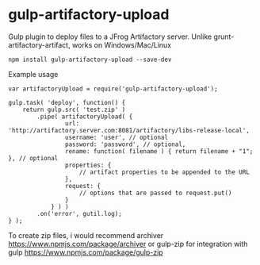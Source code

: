 # gulp-artifactory-upload
Gulp plugin to deploy files to a JFrog Artifactory server.
Unlike grunt-artifactory-artifact, works on Windows/Mac/Linux

```
npm install gulp-artifactory-upload --save-dev
```

Example usage

```
var artifactoryUpload = require('gulp-artifactory-upload');

gulp.task( 'deploy', function() {
	return gulp.src( 'test.zip' )
		.pipe( artifactoryUpload( {
				url: 'http://artifactory.server.com:8081/artifactory/libs-release-local',
				username: 'user', // optional
				password: 'password', // optional,
				rename: function( filename ) { return filename + "1"; }, // optional
				properties: {
					// artifact properties to be appended to the URL
				},
				request: {
					// options that are passed to request.put()
				}
			} ) )
		.on('error', gutil.log);
} );
```

To create zip files, i would recommend archiver https://www.npmjs.com/package/archiver or gulp-zip for integration with gulp https://www.npmjs.com/package/gulp-zip


